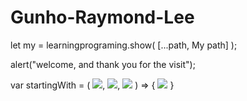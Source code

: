 # Gunho-Raymond-Lee
let my = learningprograming.show( [...path, My path] );

alert("welcome, and thank you for the visit");

var startingWith = ( <img src="https://img.shields.io/badge/Javascript-F7DF1E?style=flat&logo=Javascript&logoColor=black"/>, 
<img src="https://img.shields.io/badge/Html5-E34F26?style=flat&logo=Html5&logoColor=white"/>,
<img src="https://img.shields.io/badge/css3-1572B6?style=flat&logo=css3&logoColor=white"/> ) =>
{ <img src="https://img.shields.io/badge/react-61DAFB?style=flat&logo=react&logoColor=white"/> }


